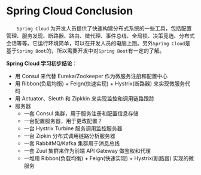 # Spring Cloud Conclusion

&emsp;&emsp;`Spring Cloud` 为开发人员提供了快速构建分布式系统的一些工具，包括配置管理、服务发现、断路器、路由、微代理、事件总线、全局锁、决策竞选、分布式会话等等。它运行环境简单，可以在开发人员的电脑上跑。另外`Spring Cloud`是基于`Spring Boot`的，所以需要开发中对`Spring Boot`有一定的了解。

**Spring Cloud 学习初步结论**：

* 用 Consul 来代替 Eureka/Zookeeper 作为微服务注册和配置中心
* 用 Ribbon(负载均衡) + Feign(快速实现) + Hystrix(断路器) 来实现微服务代码
* 用 Actuator、Sleuth 和 Zipkkin 来实现监控和调用链路跟踪
* 服务器
  * 一套 Consul 集群，用于服务注册和配置信息存储
  * 一台配置服务器，用于更改配置？
  * 一台 Hystrix Turbine 服务调用监控服务器
  * 一台 Zipkin 分布式调用链路分析服务器
  * 一套 RabbitMQ/Kafka 集群用于消息总线
  * 一套 Zuul 集群来作为前端 API Gateway 做鉴权和代理
  * 一堆用 Ribbon(负载均衡) + Feign(快速实现) + Hystrix(断路器) 实现的微服务


